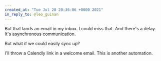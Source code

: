 ```yaml
---
created_at: "Tue Jul 20 20:36:06 +0000 2021"
in_reply_to: @leo_guinan
---
```


But that lands an email in my inbox. I could miss that. And there's a delay. It's asynchronous communication. 

But what if we could easily sync up?

I'll throw a Calendly link in a welcome email. This is another automation.